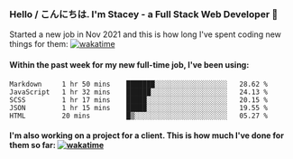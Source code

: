 ### Hello / こんにちは. I'm Stacey - a Full Stack Web Developer 👋

Started a new job in Nov 2021 and this is how long I've spent coding new things for them: [![wakatime](https://wakatime.com/badge/user/86082ce1-bca4-4a02-a7a3-c2242e42ac7a/project/12b01edb-1cc9-44e6-b4ef-181fde524dc6.svg)](https://wakatime.com/badge/user/86082ce1-bca4-4a02-a7a3-c2242e42ac7a/project/12b01edb-1cc9-44e6-b4ef-181fde524dc6)

#### Within the past week for my new full-time job, I've been using:
<!--START_SECTION:waka-->

```text
Markdown     1 hr 50 mins    ███████░░░░░░░░░░░░░░░░░░   28.62 %
JavaScript   1 hr 32 mins    ██████░░░░░░░░░░░░░░░░░░░   24.13 %
SCSS         1 hr 17 mins    █████░░░░░░░░░░░░░░░░░░░░   20.15 %
JSON         1 hr 15 mins    █████░░░░░░░░░░░░░░░░░░░░   19.55 %
HTML         20 mins         █▒░░░░░░░░░░░░░░░░░░░░░░░   05.27 %
```

<!--END_SECTION:waka-->

#### I'm also working on a project for a client. This is how much I've done for them so far: [![wakatime](https://wakatime.com/badge/user/8ee03c5d-7d98-49f4-8d0f-1a6ade1c9e19/project/5bc43805-de54-41d6-a7b7-44e5a8ecc477.svg)](https://wakatime.com/badge/user/8ee03c5d-7d98-49f4-8d0f-1a6ade1c9e19/project/5bc43805-de54-41d6-a7b7-44e5a8ecc477)
